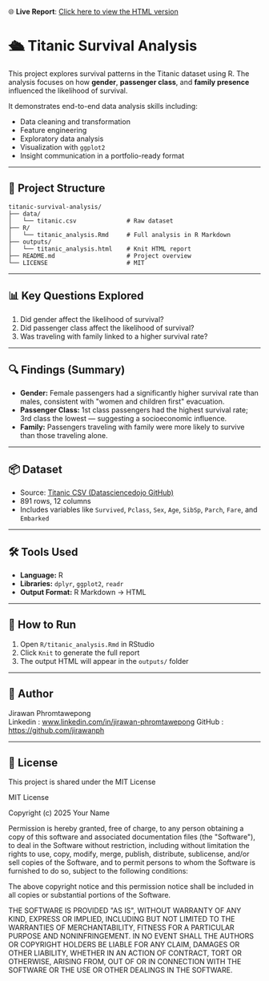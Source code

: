 🌐 **Live Report**: [Click here to view the HTML version](https://jirawanph.github.io/titanic-survival-analysis/)


# 🛳 Titanic Survival Analysis

This project explores survival patterns in the Titanic dataset using R. The analysis focuses on how **gender**, **passenger class**, and **family presence** influenced the likelihood of survival.

It demonstrates end-to-end data analysis skills including:
- Data cleaning and transformation
- Feature engineering
- Exploratory data analysis
- Visualization with `ggplot2`
- Insight communication in a portfolio-ready format

---

## 📁 Project Structure

```
titanic-survival-analysis/
├── data/
│   └── titanic.csv              # Raw dataset
├── R/
│   └── titanic_analysis.Rmd     # Full analysis in R Markdown
├── outputs/
│   └── titanic_analysis.html    # Knit HTML report
├── README.md                    # Project overview
└── LICENSE                      # MIT
```

---

## 📊 Key Questions Explored

1. Did gender affect the likelihood of survival?
2. Did passenger class affect the likelihood of survival?
3. Was traveling with family linked to a higher survival rate?

---

## 🔍 Findings (Summary)

- **Gender:** Female passengers had a significantly higher survival rate than males, consistent with "women and children first" evacuation.
- **Passenger Class:** 1st class passengers had the highest survival rate; 3rd class the lowest — suggesting a socioeconomic influence.
- **Family:** Passengers traveling with family were more likely to survive than those traveling alone.

---

## 📦 Dataset

- Source: [Titanic CSV (Datasciencedojo GitHub)](https://raw.githubusercontent.com/datasciencedojo/datasets/master/titanic.csv)
- 891 rows, 12 columns
- Includes variables like `Survived`, `Pclass`, `Sex`, `Age`, `SibSp`, `Parch`, `Fare`, and `Embarked`

---

## 🛠 Tools Used

- **Language:** R
- **Libraries:** `dplyr`, `ggplot2`, `readr`
- **Output Format:** R Markdown → HTML

---

## 🚀 How to Run

1. Open `R/titanic_analysis.Rmd` in RStudio
2. Click `Knit` to generate the full report
3. The output HTML will appear in the `outputs/` folder

---

## 👤 Author

Jirawan Phromtawepong  
Linkedin : www.linkedin.com/in/jirawan-phromtawepong
GitHub : https://github.com/jirawanph

---

## 📄 License

This project is shared under the MIT License

MIT License

Copyright (c) 2025 Your Name

Permission is hereby granted, free of charge, to any person obtaining a copy
of this software and associated documentation files (the "Software"), to deal
in the Software without restriction, including without limitation the rights
to use, copy, modify, merge, publish, distribute, sublicense, and/or sell
copies of the Software, and to permit persons to whom the Software is
furnished to do so, subject to the following conditions:

The above copyright notice and this permission notice shall be included in all
copies or substantial portions of the Software.

THE SOFTWARE IS PROVIDED "AS IS", WITHOUT WARRANTY OF ANY KIND, EXPRESS OR
IMPLIED, INCLUDING BUT NOT LIMITED TO THE WARRANTIES OF MERCHANTABILITY,
FITNESS FOR A PARTICULAR PURPOSE AND NONINFRINGEMENT. IN NO EVENT SHALL THE
AUTHORS OR COPYRIGHT HOLDERS BE LIABLE FOR ANY CLAIM, DAMAGES OR OTHER
LIABILITY, WHETHER IN AN ACTION OF CONTRACT, TORT OR OTHERWISE, ARISING FROM,
OUT OF OR IN CONNECTION WITH THE SOFTWARE OR THE USE OR OTHER DEALINGS IN THE
SOFTWARE.






